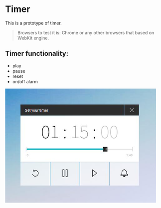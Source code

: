 # Timer 
This is a prototype of timer. 
> Browsers to test it is: Chrome or any other browsers that based on WebKit engine.

## Timer functionality:
- play
- pause
- reset
- on/off alarm

![timer](img/screenshot.png)
